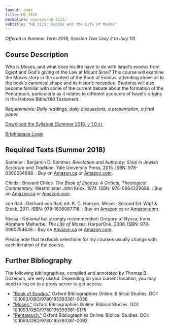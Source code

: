 ```yaml
---
layout: page
title: HB 3115
permalink: courses/hb-3115/
subtitle: "HB 3115: Exodus and the Life of Moses"
---
```


*Offered in Summer Term 2018, Session Two (July 2 to July 13)*

## Course Description

Who is Moses, and what does his life have to do with Israel’s exodus
from Egypt and God's giving of the Law at Mount Sinai? This course will
examine the Moses story in the context of the Book of Exodus, attending
above all to the book’s canonical shape and its historic reception.
Students will also become familiar with some of the current debate about
the formation of the Pentateuch, particularly as it relates to different
accounts of Israel’s origins in the Hebrew Bible/Old Testament.

*Requirements: Daily readings, daily discussions, a presentation, a final paper.*

[Download the Syllabus (Summer 2018, v 1.0.x).](https://github.com/danieldriver/Syllabi/raw/master/HB/HB%203115-Exodus%20and%20Moses.pdf)

[Brightspace Login](https://smu.brightspace.com/d2l/login)

## Required Texts (Summer 2018)

Sommer
: Benjamin D. Sommer. *Revelation and Authority: Sinai in Jewish Scripture and Tradition.* Yale University Press, 2015. ISBN: 978-0300234688.
: Buy on [Amazon.ca](https://amzn.to/2uRJgUa) or [Amazon.com](https://amzn.to/2q3Kq9u).

Childs
: Brevard Childs. *The Book of Exodus: A Critical, Theological Commentary.* Westminster John Knox, 1974. ISBN: 978-0664229689.
: Buy on [Amazon.ca](https://amzn.to/2uOA6rC) or [Amazon.com](https://amzn.to/2EjB8LM).

von Rad
: Gerhard von Rad; ed. K. C. Hanson. *Moses.* Second Ed. Wipf & Stock, 2011. ISBN: 978-1606087718.
: Buy on [Amazon.ca](https://amzn.to/2q6tyin) or [Amazon.com](https://amzn.to/2q5HTfb).

Nyssa
: Optional but strongly recommended: Gregory of Nyssa; trans. Abraham Malherbe. *The Life of Moses.* HarperOne, 2006. ISBN: 978-0060754648.
: Buy on [Amazon.ca](https://amzn.to/2GWKrqg) or [Amazon.com](https://amzn.to/2JiTmRb).

Please note that textbook selections for my courses usually change with each iteration of the course.

## Further Bibliography

The following bibliographies, compiled and annotated by Thomas B. Dozeman, are very useful. Depending on your current location, you may need to log on to a proxy server to get access.

- ["Book of Exodus."](http://ezproxy.astheology.ns.ca:2048/login?url=http://www.oxfordbibliographies.com/view/document/obo-9780195393361/obo-9780195393361-0038.xml) Oxford Bibliographies Online: Biblical Studies. DOI: 10.1093/OBO/9780195393361-0038
- ["Moses."](http://ezproxy.astheology.ns.ca:2048/login?url=http://www.oxfordbibliographies.com/view/document/obo-9780195393361/obo-9780195393361-0175.xml) Oxford Bibliographies Online: Biblical Studies. DOI: 10.1093/OBO/9780195393361-0175
- ["Pentateuch."](http://ezproxy.astheology.ns.ca:2048/login?url=http://www.oxfordbibliographies.com/view/document/obo-9780195393361/obo-9780195393361-0092.xml) Oxford Bibliographies Online: Biblical Studies. DOI: 10.1093/OBO/9780195393361-0092
